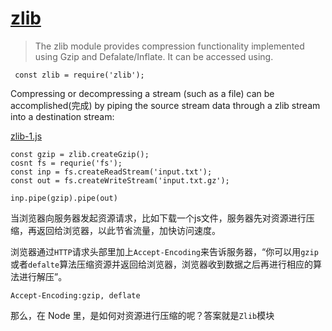 # [zlib](https://nodejs.org/dist/latest-v8.x/docs/api/zlib.html)

> The zlib module provides compression functionality implemented using Gzip and Defalate/Inflate. It can be accessed using.

` const zlib = require('zlib');`

Compressing or decompressing a stream (such as a file) can be accomplished(完成) by piping the source stream data through a zlib stream into a destination stream:

[zlib-1.js](./code/zlib-1.js)
``` NODE
const gzip = zlib.createGzip();
cosnt fs = requrie('fs');
const inp = fs.createReadStream('input.txt');
const out = fs.createWriteStream('input.txt.gz');

inp.pipe(gzip).pipe(out)
```

当浏览器向服务器发起资源请求，比如下载一个js文件，服务器先对资源进行压缩，再返回给浏览器，以此节省流量，加快访问速度。

浏览器通过`HTTP`请求头部里加上`Accept-Encoding`来告诉服务器，“你可以用`gzip`或者`defalte`算法压缩资源并返回给浏览器，浏览器收到数据之后再进行相应的算法进行解压”。

`Accept-Encoding:gzip, deflate`

那么，在 Node 里，是如何对资源进行压缩的呢？答案就是`Zlib`模块

